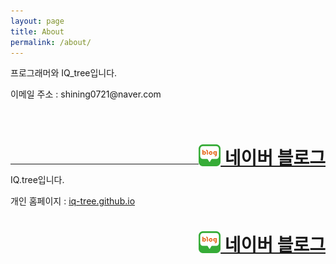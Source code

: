 ```yaml
---
layout: page
title: About
permalink: /about/
---
```


<p>프로그래머와 IQ_tree입니다.</p>

<p>이메일 주소 : shining0721@naver.com</p>
<br>
<h1><a href="https://blog.naver.com/shining0721" style="float:right;">&nbsp;네이버 블로그</a><img src="/assets/Image/Blog-Image.png" width="35" height="35" style="float:right;display:inline;"></h1>
<br>

---
<p>IQ.tree입니다.</p>

<p> 개인 홈페이지 : <a href="https://iq-tree.github.io">iq-tree.github.io</a><p>
  
<h1><a href="https://blog.naver.com/desbey7" style="float:right;">&nbsp;네이버 블로그</a><img src="/assets/Image/Blog-Image.png" width="35" height="35" style="float:right;display:inline;"></h1>
